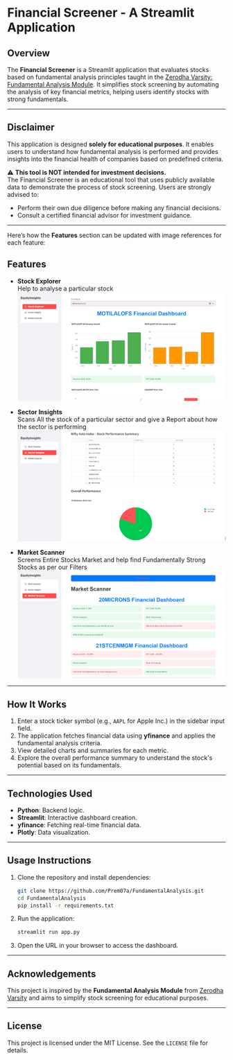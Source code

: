 # **Financial Screener - A Streamlit Application**

## **Overview**
The **Financial Screener** is a Streamlit application that evaluates stocks based on fundamental analysis principles taught in the [Zerodha Varsity: Fundamental Analysis Module](https://zerodha.com/varsity/module/fundamental-analysis). It simplifies stock screening by automating the analysis of key financial metrics, helping users identify stocks with strong fundamentals.

---

## **Disclaimer**
This application is designed **solely for educational purposes**. It enables users to understand how fundamental analysis is performed and provides insights into the financial health of companies based on predefined criteria. 

⚠️ **This tool is NOT intended for investment decisions.**  
The Financial Screener is an educational tool that uses publicly available data to demonstrate the process of stock screening. Users are strongly advised to:
- Perform their own due diligence before making any financial decisions.
- Consult a certified financial advisor for investment guidance.

---

Here’s how the **Features** section can be updated with image references for each feature:

## **Features**

- **Stock Explorer**  
  Help to analyse a particular stock
  ![Performance Evaluation](images/SE.png)

- **Sector Insights**  
  Scans All the stock of a particular sector and give a Report about how the sector is performing
  ![Interactive Visualizations](images/SI.png)

- **Market Scanner**  
  Screens Entire Stocks Market and help find Fundamentally Strong Stocks as per our Filters
  ![Automated Stock Screening](images/MS.png)


---

## **How It Works**
1. Enter a stock ticker symbol (e.g., `AAPL` for Apple Inc.) in the sidebar input field.
2. The application fetches financial data using **yfinance** and applies the fundamental analysis criteria.
3. View detailed charts and summaries for each metric.
4. Explore the overall performance summary to understand the stock's potential based on its fundamentals.

---

## **Technologies Used**
- **Python**: Backend logic.
- **Streamlit**: Interactive dashboard creation.
- **yfinance**: Fetching real-time financial data.
- **Plotly**: Data visualization.

---

## **Usage Instructions**
1. Clone the repository and install dependencies:
   ```bash
   git clone https://github.com/Prem07a/FundamentalAnalysis.git
   cd FundamentalAnalysis
   pip install -r requirements.txt
   ```
2. Run the application:
   ```bash
   streamlit run app.py
   ```
3. Open the URL in your browser to access the dashboard.

---

## **Acknowledgements**
This project is inspired by the **Fundamental Analysis Module** from [Zerodha Varsity](https://zerodha.com/varsity/module/fundamental-analysis) and aims to simplify stock screening for educational purposes.

---

## License

This project is licensed under the MIT License. See the `LICENSE` file for details.